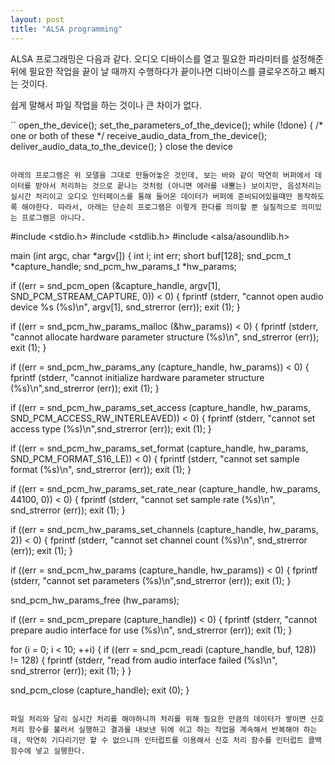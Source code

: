 ```yaml
---
layout: post
title: "ALSA programming"
---
```


ALSA 프로그래밍은 다음과 같다. 오디오 디바이스를 열고 필요한 파라미터를 설정해준 뒤에 필요한 작업을 끝이 날 때까지 수행하다가 끝이나면 디바이스를 클로우즈하고 빠지는 것이다.

쉽게 말해서 파일 작업을 하는 것이나 큰 차이가 없다. 

``
open_the_device();
set_the_parameters_of_the_device();
while (!done) {
/* one or both of these */
receive_audio_data_from_the_device();
deliver_audio_data_to_the_device();
}
close the device
```

아래의 프로그램은 위 모델을 그대로 만들어놓은 것인데, 보는 바와 같이 막연히 버퍼에서 데이터를 받아서 처리하는 것으로 끝나는 것처럼 (아니면 에러를 내뿜는) 보이지만, 음성처리는 실시간 처리이고 오디오 인터페이스를 통해 들어온 데이터가 버퍼에 준비되어있을때만 동작하도록 해야한다. 따라서, 아래는 단순히 프로그램은 이렇게 한다를 의미할 뿐 실질적으로 의미있는 프로그램은 아니다.

```
#include <stdio.h>
#include <stdlib.h>
#include <alsa/asoundlib.h>

main (int argc, char *argv[])
{
int i;
int err;
short buf[128];
snd_pcm_t *capture_handle;
snd_pcm_hw_params_t *hw_params;

if ((err = snd_pcm_open (&capture_handle, argv[1], SND_PCM_STREAM_CAPTURE, 0)) < 0) {
fprintf (stderr, "cannot open audio device %s (%s)\n", 
argv[1],
snd_strerror (err));
exit (1);
}

if ((err = snd_pcm_hw_params_malloc (&hw_params)) < 0) {
fprintf (stderr, "cannot allocate hardware parameter structure (%s)\n", snd_strerror (err));
exit (1);
}

if ((err = snd_pcm_hw_params_any (capture_handle, hw_params)) < 0) {
fprintf (stderr, "cannot initialize hardware parameter structure (%s)\n",snd_strerror (err));
exit (1);
}

if ((err = snd_pcm_hw_params_set_access (capture_handle, hw_params, SND_PCM_ACCESS_RW_INTERLEAVED)) < 0) {
fprintf (stderr, "cannot set access type (%s)\n",snd_strerror (err));
exit (1);
}

if ((err = snd_pcm_hw_params_set_format (capture_handle, hw_params, SND_PCM_FORMAT_S16_LE)) < 0) {
fprintf (stderr, "cannot set sample format (%s)\n", snd_strerror (err));
exit (1);
}

if ((err = snd_pcm_hw_params_set_rate_near (capture_handle, hw_params, 44100, 0)) < 0) {
fprintf (stderr, "cannot set sample rate (%s)\n", snd_strerror (err));
exit (1);
}

if ((err = snd_pcm_hw_params_set_channels (capture_handle, hw_params, 2)) < 0) {
fprintf (stderr, "cannot set channel count (%s)\n",
snd_strerror (err));
exit (1);
}

if ((err = snd_pcm_hw_params (capture_handle, hw_params)) < 0) {
fprintf (stderr, "cannot set parameters (%s)\n",snd_strerror (err));
exit (1);
}

snd_pcm_hw_params_free (hw_params);

if ((err = snd_pcm_prepare (capture_handle)) < 0) {
fprintf (stderr, "cannot prepare audio interface for use (%s)\n", snd_strerror (err));
exit (1);
}

for (i = 0; i < 10; ++i) {
if ((err = snd_pcm_readi (capture_handle, buf, 128)) != 128) {
fprintf (stderr, "read from audio interface failed (%s)\n", snd_strerror (err));
exit (1);
}
}

snd_pcm_close (capture_handle);
exit (0);
}
```

파일 처리와 달리 실시간 처리를 해야하니까 처리를 위해 필요한 만큼의 데이터가 쌓이면 신호처리 함수를 불러서 실행하고 결과를 내보낸 뒤에 쉬고 하는 작업을 계속해서 반복해야 하는데, 막연히 기다리기만 할 수 없으니까 인터럽트를 이용해서 신호 처리 함수를 인터럽트 콜백 함수에 넣고 실행한다.

